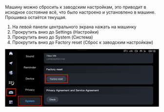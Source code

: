 Машину можно сбросить к заводским настройкам, это приводит в исходное состояние всё, что было настроено и установлено в машине. Прошивка остаётся текущая.

1. На левой панели центрального экрана нажать на машинку
2. Прокрутить вниз до Settings (Настройки)
3. Прокрутить вниз до System (Система)
4. Прокрутить вниз до Factory reset (Сброс к заводским настройкам)

![Factory reset](reset-factory-reset.png "Factory reset")
